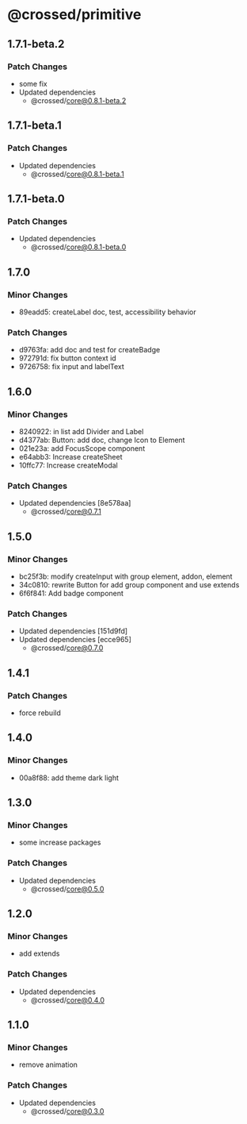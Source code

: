 # @crossed/primitive

## 1.7.1-beta.2

### Patch Changes

- some fix
- Updated dependencies
  - @crossed/core@0.8.1-beta.2

## 1.7.1-beta.1

### Patch Changes

- Updated dependencies
  - @crossed/core@0.8.1-beta.1

## 1.7.1-beta.0

### Patch Changes

- Updated dependencies
  - @crossed/core@0.8.1-beta.0

## 1.7.0

### Minor Changes

- 89eadd5: createLabel doc, test, accessibility behavior

### Patch Changes

- d9763fa: add doc and test for createBadge
- 972791d: fix button context id
- 9726758: fix input and labelText

## 1.6.0

### Minor Changes

- 8240922: in list add Divider and Label
- d4377ab: Button: add doc, change Icon to Element
- 021e23a: add FocusScope component
- e64abb3: Increase createSheet
- 10ffc77: Increase createModal

### Patch Changes

- Updated dependencies [8e578aa]
  - @crossed/core@0.7.1

## 1.5.0

### Minor Changes

- bc25f3b: modify createInput with group element, addon, element
- 34c0810: rewrite Button for add group component and use extends
- 6f6f841: Add badge component

### Patch Changes

- Updated dependencies [151d9fd]
- Updated dependencies [ecce965]
  - @crossed/core@0.7.0

## 1.4.1

### Patch Changes

- force rebuild

## 1.4.0

### Minor Changes

- 00a8f88: add theme dark light

## 1.3.0

### Minor Changes

- some increase packages

### Patch Changes

- Updated dependencies
  - @crossed/core@0.5.0

## 1.2.0

### Minor Changes

- add extends

### Patch Changes

- Updated dependencies
  - @crossed/core@0.4.0

## 1.1.0

### Minor Changes

- remove animation

### Patch Changes

- Updated dependencies
  - @crossed/core@0.3.0

